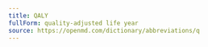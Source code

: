 ```yaml
---
title: QALY
fullForm: quality-adjusted life year
source: https://openmd.com/dictionary/abbreviations/q
---
```

